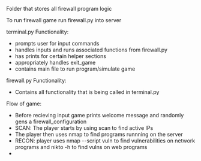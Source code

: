 Folder that stores all firewall program logic

To run firewall game run firewall.py into server

terminal.py Functionality:
- prompts user for input commands
- handles inputs and runs associated functions from firewall.py
- has prints for certain helper sections
- appropriately handles exit_game
- contains main file to run program/simulate game

firewall.py Functionality:
- Contains all functionality that is being called in terminal.py

Flow of game:
- Before recieving input game prints welcome message and randomly gens a firewall_configuration
- SCAN: The player starts by using scan to find active IPs
- The player then uses nmap to find programs runnning on the server
- RECON: player uses nmap --script vuln to find vulnerabilities on network programs
  and nikto -h to find vulns on web programs
- 